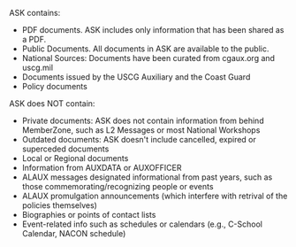 
ASK contains:
- PDF documents. ASK includes only information that has been shared as a PDF.
- Public Documents. All documents in ASK are available to the public.
- National Sources: Documents have been curated from cgaux.org and uscg.mil
- Documents issued by the USCG Auxiliary and the Coast Guard 
- Policy documents

ASK does NOT contain:
- Private documents: ASK does not contain information from behind MemberZone, such as L2 Messages or most National Workshops
- Outdated documents: ASK doesn't include cancelled, expired or superceded documents
- Local or Regional documents
- Information from AUXDATA or AUXOFFICER
- ALAUX messages designated informational from past years, such as those commemorating/recognizing people or events
- ALAUX promulgation announcements (which interfere with retrival of the policies themselves)
- Biographies or points of contact lists
- Event-related info such as schedules or calendars (e.g., C-School Calendar, NACON schedule)